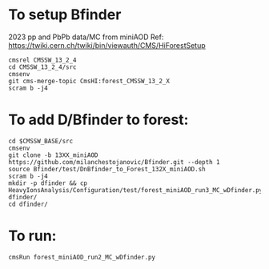 To setup Bfinder
=====

2023 pp and PbPb data/MC from miniAOD
Ref: https://twiki.cern.ch/twiki/bin/viewauth/CMS/HiForestSetup

```
cmsrel CMSSW_13_2_4
cd CMSSW_13_2_4/src
cmsenv
git cms-merge-topic CmsHI:forest_CMSSW_13_2_X
scram b -j4
```

To add D/Bfinder to forest:
=====

```
cd $CMSSW_BASE/src
cmsenv
git clone -b 13XX_miniAOD https://github.com/milanchestojanovic/Bfinder.git --depth 1
source Bfinder/test/DnBfinder_to_Forest_132X_miniAOD.sh
scram b -j4
mkdir -p dfinder && cp HeavyIonsAnalysis/Configuration/test/forest_miniAOD_run3_MC_wDfinder.py dfinder/
cd dfinder/
```

To run:
=====

```
cmsRun forest_miniAOD_run2_MC_wDfinder.py
```
